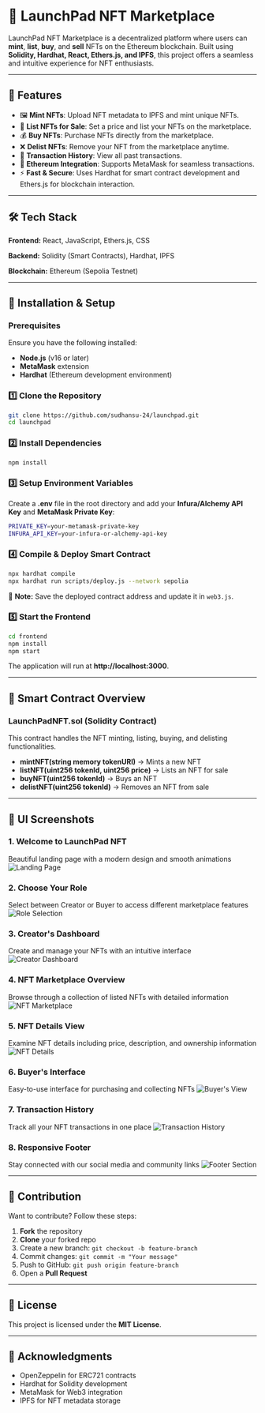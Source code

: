 # 🚀 LaunchPad NFT Marketplace

LaunchPad NFT Marketplace is a decentralized platform where users can **mint**, **list**, **buy**, and **sell** NFTs on the Ethereum blockchain. Built using **Solidity, Hardhat, React, Ethers.js, and IPFS**, this project offers a seamless and intuitive experience for NFT enthusiasts.

---

## 🌟 Features
- 🖼 **Mint NFTs**: Upload NFT metadata to IPFS and mint unique NFTs.
- 📢 **List NFTs for Sale**: Set a price and list your NFTs on the marketplace.
- 💰 **Buy NFTs**: Purchase NFTs directly from the marketplace.
- ❌ **Delist NFTs**: Remove your NFT from the marketplace anytime.
- 📜 **Transaction History**: View all past transactions.
- 🔗 **Ethereum Integration**: Supports MetaMask for seamless transactions.
- ⚡ **Fast & Secure**: Uses Hardhat for smart contract development and Ethers.js for blockchain interaction.

---

## 🛠 Tech Stack

**Frontend:** React, JavaScript, Ethers.js, CSS

**Backend:** Solidity (Smart Contracts), Hardhat, IPFS

**Blockchain:** Ethereum (Sepolia Testnet)

---

## 🚀 Installation & Setup

### Prerequisites
Ensure you have the following installed:
- **Node.js** (v16 or later)
- **MetaMask** extension
- **Hardhat** (Ethereum development environment)

### 1️⃣ Clone the Repository
```bash
git clone https://github.com/sudhansu-24/launchpad.git
cd launchpad
```

### 2️⃣ Install Dependencies
```bash
npm install
```

### 3️⃣ Setup Environment Variables
Create a **.env** file in the root directory and add your **Infura/Alchemy API Key** and **MetaMask Private Key**:
```bash
PRIVATE_KEY=your-metamask-private-key
INFURA_API_KEY=your-infura-or-alchemy-api-key
```

### 4️⃣ Compile & Deploy Smart Contract
```bash
npx hardhat compile
npx hardhat run scripts/deploy.js --network sepolia
```
📌 **Note:** Save the deployed contract address and update it in `web3.js`.

### 5️⃣ Start the Frontend
```bash
cd frontend
npm install
npm start
```
The application will run at **http://localhost:3000**.

---

## 📜 Smart Contract Overview

### **LaunchPadNFT.sol** (Solidity Contract)
This contract handles the NFT minting, listing, buying, and delisting functionalities.
- **mintNFT(string memory tokenURI)** → Mints a new NFT
- **listNFT(uint256 tokenId, uint256 price)** → Lists an NFT for sale
- **buyNFT(uint256 tokenId)** → Buys an NFT
- **delistNFT(uint256 tokenId)** → Removes an NFT from sale

---

## 🎨 UI Screenshots

### 1. Welcome to LaunchPad NFT
Beautiful landing page with a modern design and smooth animations
![Landing Page](frontend/screenshots/1.png)

### 2. Choose Your Role
Select between Creator or Buyer to access different marketplace features
![Role Selection](frontend/screenshots/2.png)

### 3. Creator's Dashboard
Create and manage your NFTs with an intuitive interface
![Creator Dashboard](frontend/screenshots/3.png)

### 4. NFT Marketplace Overview
Browse through a collection of listed NFTs with detailed information
![NFT Marketplace](frontend/screenshots/4.png)

### 5. NFT Details View
Examine NFT details including price, description, and ownership information
![NFT Details](frontend/screenshots/5.png)

### 6. Buyer's Interface
Easy-to-use interface for purchasing and collecting NFTs
![Buyer's View](frontend/screenshots/6.png)

### 7. Transaction History
Track all your NFT transactions in one place
![Transaction History](frontend/screenshots/7.png)

### 8. Responsive Footer
Stay connected with our social media and community links
![Footer Section](frontend/screenshots/8.png)

---

## 🤝 Contribution
Want to contribute? Follow these steps:
1. **Fork** the repository
2. **Clone** your forked repo
3. Create a new branch: `git checkout -b feature-branch`
4. Commit changes: `git commit -m "Your message"`
5. Push to GitHub: `git push origin feature-branch`
6. Open a **Pull Request**

---

## 📜 License
This project is licensed under the **MIT License**.

---

## 🌟 Acknowledgments
- OpenZeppelin for ERC721 contracts
- Hardhat for Solidity development
- MetaMask for Web3 integration
- IPFS for NFT metadata storage
